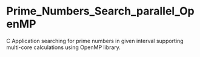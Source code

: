 # Prime_Numbers_Search_parallel_OpenMP
C Application searching for prime numbers in given interval supporting multi-core calculations using OpenMP library. 
